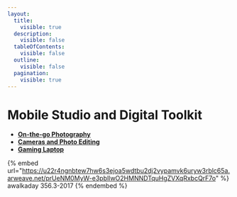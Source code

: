 ```yaml
---
layout:
  title:
    visible: true
  description:
    visible: false
  tableOfContents:
    visible: false
  outline:
    visible: false
  pagination:
    visible: true
---
```


# Mobile Studio and Digital Toolkit

* [**On-the-go Photography**](on-the-go-photography.md)
* [**Cameras and Photo Editing**](cameras-and-photo-editing.md)
* [**Gaming Laptop**](gaming-laptop.md)



{% embed url="https://u22r4ngnbtew7hw6s3ejoa5wdtbu2dj2vypamvk6uryw3rblc65a.arweave.net/prUeNM0MyW-e3pbIlwO2HMNNDTquHgZVXqRxbcQrF7o" %}
awalkaday 356.3-2017
{% endembed %}


